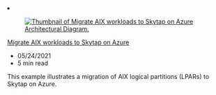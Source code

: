 <!-- This file is automatically generated by build/architectures/build_index.py. Any updates will be lost. -->

<!-- markdownlint-disable MD033 -->

<li class="grid-item item-column" data-categories="hybrid">
<article class="card">
    <div class="card-header has-margin-bottom-none" aria-hidden="true">
        <figure class="image diagram has-height-175 has-overflow-hidden level">
            <a href="/azure/architecture/example-scenario/mainframe/migrate-aix-workloads-to-azure-with-skytap"><img src="/azure/architecture/browse/thumbs/migrate-aix-workloads-to-skytap.png" class="diagram" alt="Thumbnail of Migrate AIX workloads to Skytap on Azure Architectural Diagram." data-linktype="relative-path"></a>
        </figure>
    </div>
    <div class="card-content">
        <a class="card-content-title has-margin-top-none" href="/azure/architecture/example-scenario/mainframe/migrate-aix-workloads-to-azure-with-skytap">
            <p>Migrate AIX workloads to Skytap on Azure</p>
        </a>
        <ul class="card-content-metadata">
            <li>05/24/2021</li>
            <li>5 min read</li>
        </ul>
        <p class="card-content-description">This example illustrates a migration of AIX logical partitions (LPARs) to Skytap on Azure.</p>
        <div class="bottom-to-top-fade is-hidden-mobile"></div>
    </div>
</article>
</li>